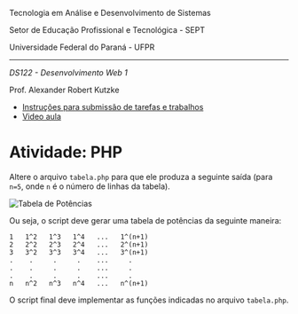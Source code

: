 Tecnologia em Análise e Desenvolvimento de Sistemas

Setor de Educação Profissional e Tecnológica - SEPT

Universidade Federal do Paraná - UFPR

---

*DS122 - Desenvolvimento Web 1*

Prof. Alexander Robert Kutzke

* [Instruções para submissão de tarefas e trabalhos](https://gitlab.tadsufpr.net.br/ds122-alexkutzke/material/blob/master/instrucoes_submissao_tarefas_e_trabalhos.md)
* [Video aula](https://www.youtube.com/watch?v=d6ZTnQNhoCo)

# Atividade: PHP

Altere o arquivo `tabela.php` para que ele produza a seguinte saída (para `n=5`, onde `n` é o número de linhas da tabela).

![Tabela de Potências](images/tabela.png "Aparência final do arquivo HTML")

Ou seja, o script deve gerar uma tabela de potências da seguinte maneira:

```
1   1^2   1^3   1^4   ...   1^(n+1)
2   2^2   2^3   2^4   ...   2^(n+1)
3   3^2   3^3   3^4   ...   3^(n+1)
.    .     .     .    ...     .
.    .     .     .    ...     .
.    .     .     .    ...     .
n   n^2   n^3   n^4   ...   n^(n+1)
```

O script final deve implementar as funções indicadas no arquivo `tabela.php`.
